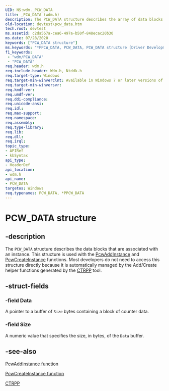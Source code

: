 ```yaml
---
UID: NS:wdm._PCW_DATA
title: _PCW_DATA (wdm.h)
description: The PCW_DATA structure describes the array of data blocks that are associated with an instance.
old-location: devtest\pcw_data.htm
tech.root: devtest
ms.assetid: c2da567a-cea6-497a-b50f-848ecac20b30
ms.date: 07/28/2020
keywords: ["PCW_DATA structure"]
ms.keywords: "*PPCW_DATA, PCW_DATA, PCW_DATA structure [Driver Development Tools], PPCW_DATA, PPCW_DATA structure pointer [Driver Development Tools], _PCW_DATA, devtest.pcw_data, km_pcw_69759b50-4312-4997-ba43-4ce30941d502.xml, wdm/PCW_DATA, wdm/PPCW_DATA"
f1_keywords:
 - "wdm/PCW_DATA"
 - "PCW_DATA"
req.header: wdm.h
req.include-header: Wdm.h, Ntddk.h
req.target-type: Windows
req.target-min-winverclnt: Available in Windows 7 or later versions of Windows.
req.target-min-winversvr: 
req.kmdf-ver: 
req.umdf-ver: 
req.ddi-compliance: 
req.unicode-ansi: 
req.idl: 
req.max-support: 
req.namespace: 
req.assembly: 
req.type-library: 
req.lib: 
req.dll: 
req.irql: 
topic_type:
- APIRef
- kbSyntax
api_type:
- HeaderDef
api_location:
- wdm.h
api_name:
- PCW_DATA
targetos: Windows
req.typenames: PCW_DATA, *PPCW_DATA
---
```


# PCW_DATA structure

## -description

The `PCW_DATA` structure describes the data blocks that are associated with an instance. This structure is used with the [PcwAddInstance](nf-wdm-pcwaddinstance.md) and [PcwCreateInstance](nf-wdm-pcwcreateinstance.md) functions. Most developers do not need to access this structure directly because it is automatically managed by the Add/Create helper functions generated by the [CTRPP](https://docs.microsoft.com/windows/win32/perfctrs/ctrpp) tool.

## -struct-fields

### -field Data

A pointer to a buffer of `Size` bytes containing a block of counter data.

### -field Size

A numeric value that specifies the size, in bytes, of the `Data` buffer.

## -see-also

[PcwAddInstance function](nf-wdm-pcwaddinstance.md)

[PcwCreateInstance function](nf-wdm-pcwcreateinstance.md)

[CTRPP](https://docs.microsoft.com/windows/win32/perfctrs/ctrpp)
